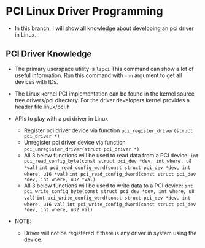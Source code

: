 # PCI Linux Driver Programming

- In this branch, I will show all knowledge about developing an pci driver in Linux.

## PCI Driver Knowledge
- The primary userspace utility is ```lspci``` This command can show a lot of useful information.  Run this command with ```-nn``` argument to get all devices with IDs.
- The Linux kernel PCI implementation can be found in the kernel source tree drivers/pci directory. For the driver developers kernel provides a header file linux/pci.h
- APIs to play with a pci driver in Linux
    + Register pci driver device via function ```pci_register_driver(struct pci_driver *)```
    + Unregister pci driver device via function ```pci_unregister_driver(struct pci_driver *)```
    + All 3 below functions will be used to read data from a PCI device:
        ```int pci_read_config_byte(const struct pci_dev *dev, int where, u8 *val)```
        ```int pci_read_config_word(const struct pci_dev *dev, int where, u16 *val)```
        ```int pci_read_config_dword(const struct pci_dev *dev, int where, u32 *val)```
    + All 3 below functions will be used to write data to a PCI device:
        ```int pci_write_config_byte(const struct pci_dev *dev, int where, u8 val)```
        ```int pci_write_config_word(const struct pci_dev *dev, int where, u16 val)```
        ```int pci_write_config_dword(const struct pci_dev *dev, int where, u32 val)```

- NOTE:
    + Driver will not be registered if there is any driver in system using the device.